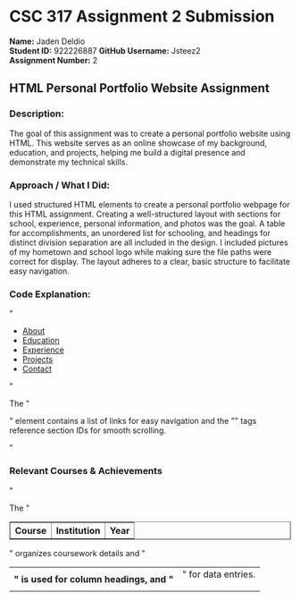 # CSC 317 Assignment 2 Submission

**Name:** Jaden Deldio  
**Student ID:** 922226887
**GitHub Username:** Jsteez2  
**Assignment Number:** 2  

## HTML Personal Portfolio Website Assignment

### Description:
The goal of this assignment was to create a personal portfolio website using HTML. This website serves as an online showcase of my background, education, and projects, helping me build a digital presence and demonstrate my technical skills.

### Approach / What I Did:
I used structured HTML elements to create a personal portfolio webpage for this HTML assignment.  Creating a well-structured layout with sections for school, experience, personal information, and photos was the goal. A table for accomplishments, an unordered list for schooling, and headings for distinct division separation are all included in the design.  I included pictures of my hometown and school logo while making sure the file paths were correct for display.  The layout adheres to a clear, basic structure to facilitate easy navigation.

### Code Explanation:

"<nav>
    <ul>
        <li><a href="#about">About</a></li>
        <li><a href="#education">Education</a></li>
        <li><a href="#experience">Experience</a></li>
        <li><a href="#projects">Projects</a></li>
        <li><a href="#contact">Contact</a></li>
    </ul>
</nav>"

The "<nav>" element contains a list of links for easy navigation and the "<a>" tags reference section IDs for smooth scrolling.

  "<h3>Relevant Courses & Achievements</h3>
    <table border="1">
        <tr>
            <th>Course</th>
            <th>Institution</th>
            <th>Year</th>
        </tr>"
        
The "<table>" organizes coursework details and "<th>" is used for column headings, and "<td>" for data entries.




